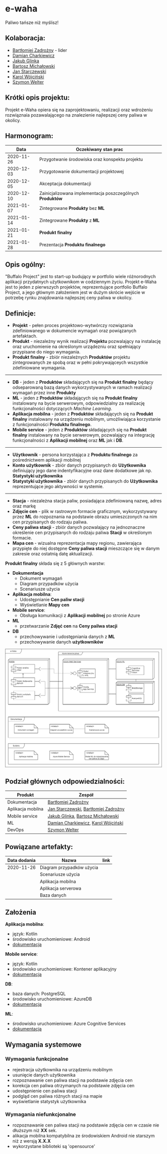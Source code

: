 # e-waha
Paliwo tańsze niż myślisz!

## Kolaboracja: 
- [Bartłomiej Zadrożny](https://github.com/bzadrozny) - lider
- [Damian Charkiewicz](https://github.com/charkied)
- [Jakub Glinka](https://github.com/GlinkaJakub)
- [Bartosz Michałowski](https://github.com/jaskola8)
- [Jan Starczewski](https://github.com/jstarczewski)
- [Karol Wójciński](https://github.com/kwojcinski)
- [Szymon Welter](https://github.com/SzymonWelter)

## Krótki opis projektu:
Projekt e-Waha opiera się na zaprojektowaniu, realizacji oraz wdrożeniu rozwiąznaia pozawalającego na znalezienie najlepszej ceny paliwa w okolicy.

## Harmonogram:
| Data | Oczekiwany stan prac |
| ------ | ------ |
| 2020-11-26 | Przygotwanie środowiska oraz konspektu projektu |
| 2020-12-03 | Przygotowanie dokumentacji projektowej |
| 2020-12-05 | Akceptacja dokumentacji | 
| 2020-12-10 | Zainicjalizowana implementacja poszczególnych **Produktów** |
| 2021-01-07 | Zintegrowane **Produkty** bez **ML** | 
| 2021-01-14 | Zintegrowane **Produkty** z **ML** | 
| 2021-01-21 | **Produkt finalny** | 
| 2021-01-28 | Prezentacja **Produktu finalnego** | 

## Opis ogólny:
"Buffalo Project" jest to start-up budujący w portfolio wiele różnorodnych aplikacji przydatnych użytkownikom w codziennym życiu.
Projekt e-Waha jest to jeden z pierwszych projektów, reprezentujące portfolio Buffalo Project, a jego głównym założeniem jest w dużym skrócie wejście w potrzebę rynku znajdowania najlepszej ceny paliwa w okolicy.

## Definicje:
- **Projekt** - pełen proces projektowo-wytwórczy rozwiązania zdefiniowanego w dokumencie wymagań oraz powiązanych artefaktach.
- **Produkt** - niezależny wynik realizacji **Projektu** pozwalający na instalację oraz uruchomienie na określonym urządezniu oraz spełniający przypisane do niego wymagania.
- **Produkt finalny** - zbiór niezależnych **Produktów** projektu zintegrowanych ze spobą oraz w pełni pokrywająceych wszystkie zdefiniowane wymagania.
---
- **DB** - jeden z **Produktów** składających się na **Produkt finalny** będący odseparowaną bazą danych wykorzystywanych w ramach realizacji wymagań przez inne **Produkty** 
- **ML** - jeden z **Produktów** składających się na **Produkt finalny** instalowany na bycie serwerowym, odpowiedzialny za realizację funkcjonalności dotyczących _Machine Learning_.
- **Aplikacja mobilna** - jeden z **Produktów** składających się na **Produkt finalny** instalowany na urządzeniu mobilnym, umożliwiająca korzystanie z funkcjonalności **Produktu finalnego**.
- **Mobile service** - jeden z **Produktów** składających się na **Produkt finalny** instalowany na bycie serwerowym, pozwalający na integrację funkcjonalności z **Aplikacji mobilnej** oraz **ML** jak i **DB**.
---
- **Użytkownik** - persona korzystająca z **Produktu finalnego** za pośrednictwem aplikacji mobilnej
- **Konto użytkownik** - zbiór danych przypisanych do **Użytkownika** definiujący jego dane indentyfikacyjne oraz dane dodatkowe jak np. **Statystyki użytkownika**
- **Statystyki użytkownika** - zbiór danych przypisanych do **Użytkownika** reprezentujące jego aktywności w systemie.
---
- **Stacja** - niezależna stacja paliw, posiadająca zdefiniowaną nazwę, adres oraz markę
- **Zdjęcie cen** - plik w rastrowym formacie graficznym, wykorzystywany przez **ML** do rozpoznania na podstawie obrazu umieszczonych na nim cen przypisanych do rodzaju paliwa.
- **Ceny paliwa stacji** - zbiór danych pozwalający na jednoznaczne określenie cen przypisanych do rodzaju paliwa **Stacji** w określonym formacie.  
- **Mapa cen** - wizualna reprezentacja mapy regionu, zawierająca przypięte do niej dostępne **Ceny paliwa stacji** mieszczące się w danym zakresie oraz ostatnią datę aktualizacji.

**Produkt finalny** składa się z 5 głównych warstw:
- **Dokumentacja** 
  * Dokument wymagań
  * Diagram przypadków użycia
  * Scenariusze użycia
- **Aplikacja mobilna**:
  * Udostępnianie **Cen paliw stacji**
  * Wyświetlanie **Mapy cen**
- **Mobile service**:
  * Obsługa komunikacji z **Aplikacji mobilnej** po stronie Azure
- **ML** 
  * przetwarzanie **Zdjęć cen** na **Ceny pailwa stacji** 
- **DB** 
  * przechowywanie i udostępniania danych z **ML**
  * przechowywanie danych **użytkowników**

![architektura](https://github.com/bzadrozny/e-waha/blob/main/Architektura%20fizyczna.png)

## Podział głównych odpowiedzialności: 
| Produkt | Zespół |
| ------ | ------ |
| Dokumentacja | [Bartłomiej Zadrożny](https://github.com/bzadrozny) |
| Aplikacja mobilna | [Jan Starczewski](https://github.com/jstarczewski), [Bartłomiej Zadrożny](https://github.com/bzadrozny) |
| Mobile service | [Jakub Glinka](https://github.com/GlinkaJakub), [Bartosz Michałowski](https://github.com/jaskola8) |
| ML | [Damian Charkiewicz](https://github.com/charkied), [Karol Wójciński](https://github.com/kwojcinski) |
| DevOps | [Szymon Welter](https://github.com/SzymonWelter) |

## Powiązane artefakty: 
| Data dodania | Nazwa | link |
| ------ | ------ | ------ |
| 2020-11-26 | Diagram przypadków użycia |  |
|  | Scenariusze użycia |  |
|  | Aplikacja mobilna |  |
|  | Aplikacja serverowa |  |
|  | Baza danych |  |

## Założenia
**Aplikacja mobilna**:
- język: Kotlin   
- środowisko uruchomieniowe: Android
- [dokumentacja](https://developer.android.com/kotlin)

**Mobile service**:
- język: Kotlin   
- środowisko uruchomieniowe: Kontener aplikacyjny
- [dokumentacja](https://azure.microsoft.com/en-us/services/app-service/mobile/)

**DB**:
- baza danych: PostgreSQL
- środowisko uruchomieniowe: AzureDB
- [dokumentacja](https://azure.microsoft.com/en-us/services/postgresql/)

**ML**:
- środowisko uruchomieniowe: Azure Cognitive Services
- [dokumentacja](https://azure.microsoft.com/pl-pl/services/cognitive-services/#api)

## Wymagania systemowe
### Wymagania funkcjonalne 
- rejestracja użytkownika na urządzeniu mobilnym
- usunięcie danych użytkownika
- rozpoznawanie cen paliwa stacji na podstawie zdjęcia cen 
- korekcja cen paliwa otrzymanych na podstawie zdjęcia cen
- udostępnienie cen paliwa stacji
- podgląd cen paliwa różnych stacji na mapie 
- wyświetlanie statystyk użytkownika

### Wymagania niefunkcjonalne
- rozpoznawanie cen paliwa stacji na podstawie zdjęcia cen w czasie nie dłuższym niż **XX** sek.
- alikacja mobilna kompatybilna ze środowiskiem Android nie starszym niż z wersją **X.X.X**
- wykorzystane biblioteki są 'opensource'
